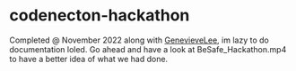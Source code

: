 # codenecton-hackathon
 <p>Completed @ November 2022 along with <a href="https://github.com/GenevieveLee">GenevieveLee</a>, im lazy to do documentation loled. Go ahead and have a look at BeSafe_Hackathon.mp4 to have a better idea of what we had done.</p>
 
 
